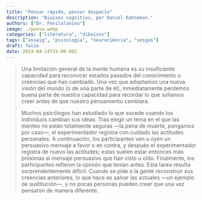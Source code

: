 ```yaml
---
title: "Pensar rápido, pensar despacio"
description: "Biaixos cognitius, per Daniel Kahneman."
authors: ["Dr. Fenilalanino"]
image: ./pensa.webp
categories: ["literatura", "dibuixos"]
tags: ["assaig", "psicologia", "neurociència", "sesgos"]
draft: false
date: 2024-04-14T15:00:00Z
---
```


> Una limitación general de la mente humana es su insuficiente capacidad para reconocer estados pasados del conocimiento o creencias que han cambiado. Una vez que adoptamos una nueva visión del mundo (o de una parte de él), inmediatamente perdemos buena parte de nuestra capacidad para recordar lo que solíamos creer antes de que nuestro pensamiento cambiara.<p>
Muchos psicólogos han estudiado lo que sucede cuando los individuos cambian sus ideas. Tras elegir un tema en el que las mentes no están totalmente seguras —la pena de muerte, pongamos por caso—, el experimentador registra con cuidado las actitudes personales. A continuación, los participantes ven u oyen un persuasivo mensaje a favor o en contra, y después el experimentador registra de nuevo las actitudes; estas suelen estar entonces más próximas al mensaje persuasivo que han visto u oído. Finalmente, los participantes refieren la opinión que tenían antes. Esta tarea resulta sorprendentemente difícil. Cuando se pide a la gente reconstruir sus creencias anteriores, lo que hace es salvar las actuales —un ejemplo de sustitución—, y no pocas personas pueden creer que una vez pensaron de manera diferente.
